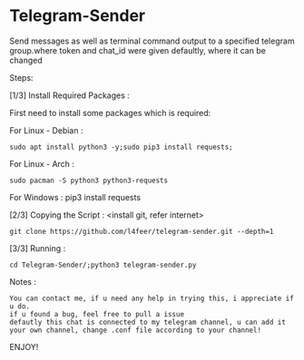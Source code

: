 # Telegram-Sender
Send messages as well as terminal command output to a specified telegram group.where token and chat_id were given defaultly, where it can be changed

Steps:

[1/3] Install Required Packages : 

First need to install some packages which is required:

For Linux - Debian :

	sudo apt install python3 -y;sudo pip3 install requests;


For Linux - Arch : 

	sudo pacman -S python3 python3-requests


For Windows :
	pip3 install requests


[2/3] Copying the Script :    <install git, refer internet>

	git clone https://github.com/l4feer/telegram-sender.git --depth=1

[3/3] Running :

	cd Telegram-Sender/;python3 telegram-sender.py


Notes : 

	You can contact me, if u need any help in trying this, i appreciate if u do.
	if u found a bug, feel free to pull a issue
	defautly this chat is connected to my telegram channel, u can add it your own channel, change .conf file according to your channel!


ENJOY!
